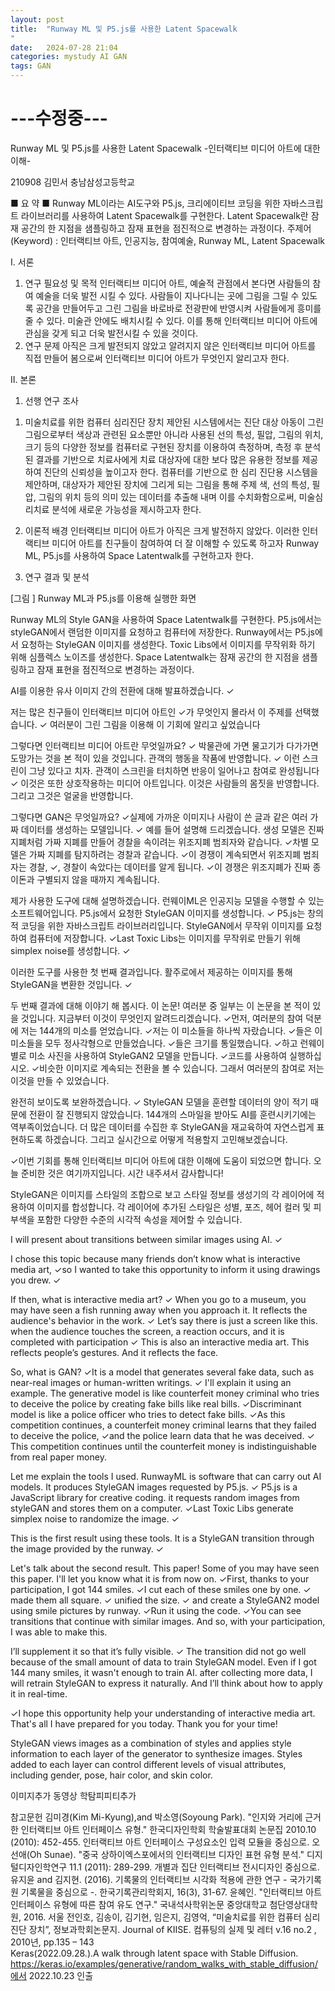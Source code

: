 ```yaml
---
layout: post
title:  "Runway ML 및 P5.js를 사용한 Latent Spacewalk
"
date:   2024-07-28 21:04
categories: mystudy AI GAN
tags: GAN
---
```



<h1>---수정중---</h1>

Runway ML 및 P5.js를 사용한 Latent Spacewalk
-인터랙티브 미디어 아트에 대한 이해-


210908 김민서 
충남삼성고등학교



■ 요 약 ■
Runway ML이라는 AI도구와 P5.js, 크리에이티브 코딩을 위한 자바스크립트 라이브러리를 사용하여 Latent Spacewalk를 구현한다. Latent Spacewalk란 잠재 공간의 한 지점을 샘플링하고 잠재 표현을 점진적으로 변경하는 과정이다.
주제어(Keyword) : 인터랙티브 아트, 인공지능, 참여예술, Runway ML, Latent Spacewalk





Ⅰ. 서론
1. 연구 필요성 및 목적
인터랙티브 미디어 아트, 예술적 관점에서 본다면 사람들의 참여 예술을 더욱 발전 시킬 수 있다. 사람들이 지나다니는 곳에 그림을 그릴 수 있도록 공간을 만들어두고 그린 그림을 바로바로 전광판에 반영시켜 사람들에게 흥미를 줄 수 있다. 미술관 안에도 배치시킬 수 있다. 이를 통해 인터랙티브 미디어 아트에 관심을 갖게 되고 더욱 발전시킬 수 있을 것이다. 
2. 연구 문제
아직은 크게 발전되지 않았고 알려지지 않은 인터랙티브 미디어 아트를 직접 만들어 봄으로써 인터랙티브 미디어 아트가 무엇인지 알리고자 한다.




















Ⅱ. 본론
1. 선행 연구 조사
1) 미술치료를 위한 컴퓨터 심리진단 장치 
제안된 시스템에서는 진단 대상 아동이 그린 그림으로부터 색상과 관련된 요소뿐만 아니라 사용된 선의 특성, 필압, 그림의 위치, 크기 등의 다양한 정보를 컴퓨터로 구현된 장치를 이용하여 측정하며, 측정 후 분석된 결과를 기반으로 치료사에게 치료 대상자에 대한 보다 많은 유용한 정보를 제공하여 진단의 신뢰성을 높이고자 한다. 컴퓨터를 기반으로 한 심리 진단용 시스템을 제안하며, 대상자가 제안된 장치에 그리게 되는 그림을 통해 주제 색, 선의 특성, 필압, 그림의 위치 등의 의미 있는 데이터를 추출해 내며 이를 수치화함으로써, 미술심리치료 분석에 새로운 가능성을 제시하고자 한다.

2. 이론적 배경
인터랙티브 미디어 아트가 아직은 크게 발전하지 않았다. 이러한 인터랙티브 미디어 아트를 친구들이 참여하여 더 잘 이해할 수 있도록 하고자 Runway ML, P5.js를 사용하여 Space Latentwalk를 구현하고자 한다.

5. 연구 결과 및 분석   

[그림 ] Runway ML과 P5.js를 이용해 실행한 화면 

Runway ML의 Style GAN을 사용하여 Space Latentwalk를 구현한다. P5.js에서는 styleGAN에서 랜덤한 이미지를 요청하고 컴퓨터에 저장한다. Runway에서는 P5.js에서 요청하는 StyleGAN 이미지를 생성한다. Toxic Libs에서 이미지를 무작위화 하기 위해 심플렉스 노이즈를 생성한다. 
Space Latentwalk는 잠재 공간의 한 지점을 샘플링하고 잠재 표현을 점진적으로 변경하는 과정이다. 



AI를 이용한 유사 이미지 간의 전환에 대해 발표하겠습니다. ✓

저는 많은 친구들이 인터랙티브 미디어 아트인 ✓가 무엇인지 몰라서 이 주제를 선택했습니다. ✓ 여러분이 그린 그림을 이용해 이 기회에 알리고 싶었습니다

그렇다면 인터랙티브 미디어 아트란 무엇일까요? ✓
박물관에 가면 물고기가 다가가면 도망가는 것을 본 적이 있을 것입니다. 
관객의 행동을 작품에 반영합니다. ✓
이런 스크린이 그냥 있다고 치자. 관객이 스크린을 터치하면 반응이 일어나고 참여로 완성됩니다
✓ 이것은 또한 상호작용하는 미디어 아트입니다. 이것은 사람들의 몸짓을 반영합니다. 그리고 그것은 얼굴을 반영합니다. 

그렇다면 GAN은 무엇일까요? ✓실제에 가까운 이미지나 사람이 쓴 글과 같은 여러 가짜 데이터를 생성하는 모델입니다. ✓ 예를 들어 설명해 드리겠습니다. 생성 모델은 진짜 지폐처럼 가짜 지폐를 만들어 경찰을 속이려는 위조지폐 범죄자와 같습니다. ✓차별 모델은 가짜 지폐를 탐지하려는 경찰과 같습니다. ✓이 경쟁이 계속되면서 위조지폐 범죄자는 경찰, ✓, 경찰이 속았다는 데이터를 알게 됩니다. ✓이 경쟁은 위조지폐가 진짜 종이돈과 구별되지 않을 때까지 계속됩니다.

제가 사용한 도구에 대해 설명하겠습니다. 런웨이ML은 인공지능 모델을 수행할 수 있는 소프트웨어입니다. P5.js에서 요청한 StyleGAN 이미지를 생성합니다. ✓ P5.js는 창의적 코딩을 위한 자바스크립트 라이브러리입니다. StyleGAN에서 무작위 이미지를 요청하여 컴퓨터에 저장합니다. ✓Last Toxic Libs는 이미지를 무작위로 만들기 위해 simplex noise를 생성합니다. ✓

이러한 도구를 사용한 첫 번째 결과입니다. 활주로에서 제공하는 이미지를 통해 StyleGAN을 변환한 것입니다. ✓

두 번째 결과에 대해 이야기 해 봅시다. 이 논문! 여러분 중 일부는 이 논문을 본 적이 있을 것입니다. 지금부터 이것이 무엇인지 알려드리겠습니다. ✓먼저, 여러분의 참여 덕분에 저는 144개의 미소를 얻었습니다. ✓저는 이 미소들을 하나씩 자랐습니다. ✓들은 이 미소들을 모두 정사각형으로 만들었습니다. ✓들은 크기를 통일했습니다. ✓하고 런웨이별로 미소 사진을 사용하여 StyleGAN2 모델을 만듭니다. ✓코드를 사용하여 실행하십시오. ✓비슷한 이미지로 계속되는 전환을 볼 수 있습니다. 그래서 여러분의 참여로 저는 이것을 만들 수 있었습니다.

완전히 보이도록 보완하겠습니다. ✓
StyleGAN 모델을 훈련할 데이터의 양이 적기 때문에 전환이 잘 진행되지 않았습니다.
144개의 스마일을 받아도 AI를 훈련시키기에는 역부족이었습니다. 더 많은 데이터를 수집한 후 StyleGAN을 재교육하여 자연스럽게 표현하도록 하겠습니다. 그리고 실시간으로 어떻게 적용할지 고민해보겠습니다.

✓이번 기회를 통해 인터랙티브 미디어 아트에 대한 이해에 도움이 되었으면 합니다. 오늘 준비한 것은 여기까지입니다. 시간 내주셔서 감사합니다!



StyleGAN은 이미지를 스타일의 조합으로 보고 스타일 정보를 생성기의 각 레이어에 적용하여 이미지를 합성합니다. 각 레이어에 추가된 스타일은 성별, 포즈, 헤어 컬러 및 피부색을 포함한 다양한 수준의 시각적 속성을 제어할 수 있습니다.

I will present about transitions between similar images using AI. ✓

I chose this topic because many friends don’t know what is interactive media art, ✓so I wanted to take this opportunity to inform it using drawings you drew. ✓

If then, what is interactive media art? ✓
When you go to a museum, you may have seen a fish running away when you approach it. 
It reflects the audience's behavior in the work. ✓
Let’s say there is just a screen like this. when the audience touches the screen, a reaction occurs, and it is completed with participation
✓ This is also an interactive media art. This reflects people’s gestures. And it reflects the face. 

So, what is GAN? ✓It is a model that generates several fake data, such as near-real images or human-written writings. ✓ I'll explain it using an example. The generative model is like counterfeit money criminal who tries to deceive the police by creating fake bills like real bills. ✓Discriminant model is like a police officer who tries to detect fake bills. ✓As this competition continues, a counterfeit money criminal learns that they failed to deceive the police, ✓and the police learn data that he was deceived. ✓ This competition continues until the counterfeit money is indistinguishable from real paper money.

Let me explain the tools I used. RunwayML is software that can carry out AI models. It produces StyleGAN images requested by P5.js. ✓ P5.js is a JavaScript library for creative coding. it requests random images from styleGAN and stores them on a computer. ✓Last Toxic Libs generate simplex noise to randomize the image. ✓

This is the first result using these tools. It is a StyleGAN transition through the image provided by the runway. ✓

Let's talk about the second result. This paper! Some of you may have seen this paper. I'll let you know what it is from now on. ✓First, thanks to your participation, I got 144 smiles. ✓I cut each of these smiles one by one. ✓ made them all square. ✓ unified the size. ✓ and create a StyleGAN2 model using smile pictures by runway. ✓Run it using the code. ✓You can see transitions that continue with similar images. And so, with your participation, I was able to make this.

I’ll supplement it so that it’s fully visible. ✓
The transition did not go well because of the small amount of data to train StyleGAN model.
Even if I got 144 many smiles, it wasn't enough to train AI. after collecting more data, I will retrain StyleGAN to express it naturally. And I’ll think about how to apply it in real-time.

✓I hope this opportunity help your understanding of interactive media art. That's all I have prepared for you today. Thank you for your time!



StyleGAN views images as a combination of styles and applies style information to each layer of the generator to synthesize images. Styles added to each layer can control different levels of visual attributes, including gender, pose, hair color, and skin color.




이미지추가
동영상
학탐피피티추가




참고문헌
김미경(Kim Mi-Kyung),and 박소영(Soyoung Park). "인지와 거리에 근거한 인터랙티브 아트 인터페이스 유형." 한국디자인학회 학술발표대회 논문집 2010.10 (2010): 452-455. 인터랙티브 아트 인터페이스 구성요소인 입력 모듈을 중심으로.
오선애(Oh Sunae). "중국 상하이엑스포에서의 인터랙티브 디자인 표현 유형 분석." 디지털디자인학연구 11.1 (2011): 289-299. 개별과 집단 인터랙티브 전시디자인 중심으로.
유지윤 and 김지현. (2016). 기록물의 인터랙티브 시각화 적용에 관한 연구 - 국가기록원 기록물을 중심으로 -. 한국기록관리학회지, 16(3), 31-67.
윤혜인. "인터랙티브 아트 인터페이스 유형에 따른 참여 유도 연구." 국내석사학위논문 중앙대학교 첨단영상대학원, 2016. 서울
전인호, 김송이, 김기현, 임은지, 김영억, “미술치료를 위한 컴퓨터 심리진단 장치”, 정보과학회논문지. Journal of KIISE. 컴퓨팅의 실제 및 레터 v.16 no.2 , 2010년, pp.135 – 143  
Keras(2022.09.28.).A walk through latent space with Stable Diffusion. https://keras.io/examples/generative/random_walks_with_stable_diffusion/에서 2022.10.23 인출













